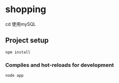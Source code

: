 # shopping

cd 
使用mySQL

## Project setup

```
npm install
```

### Compiles and hot-reloads for development

```
node app
```
